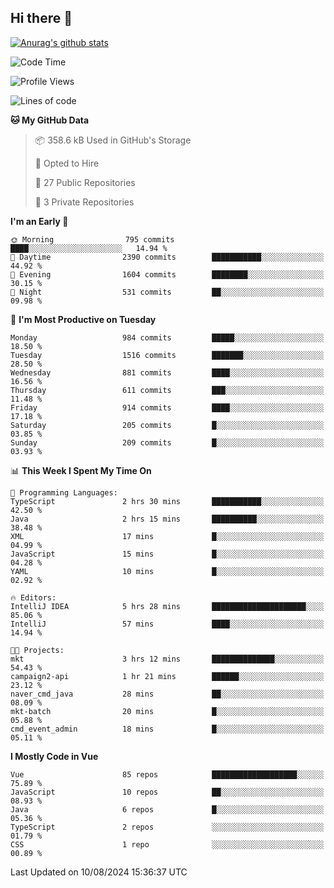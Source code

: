 ## Hi there 👋

[![Anurag's github stats](https://github-readme-stats.vercel.app/api?username=Songwonseok)](https://github.com/anuraghazra/github-readme-stats)



<!--START_SECTION:waka-->
![Code Time](http://img.shields.io/badge/Code%20Time-2%2C969%20hrs%2025%20mins-blue)

![Profile Views](http://img.shields.io/badge/Profile%20Views-0-blue)

![Lines of code](https://img.shields.io/badge/From%20Hello%20World%20I%27ve%20Written-34.8%20million%20lines%20of%20code-blue)

**🐱 My GitHub Data** 

> 📦 358.6 kB Used in GitHub's Storage 
 > 
> 💼 Opted to Hire
 > 
> 📜 27 Public Repositories 
 > 
> 🔑 3 Private Repositories 
 > 
**I'm an Early 🐤** 

```text
🌞 Morning                795 commits         ████░░░░░░░░░░░░░░░░░░░░░   14.94 % 
🌆 Daytime                2390 commits        ███████████░░░░░░░░░░░░░░   44.92 % 
🌃 Evening                1604 commits        ████████░░░░░░░░░░░░░░░░░   30.15 % 
🌙 Night                  531 commits         ██░░░░░░░░░░░░░░░░░░░░░░░   09.98 % 
```
📅 **I'm Most Productive on Tuesday** 

```text
Monday                   984 commits         █████░░░░░░░░░░░░░░░░░░░░   18.50 % 
Tuesday                  1516 commits        ███████░░░░░░░░░░░░░░░░░░   28.50 % 
Wednesday                881 commits         ████░░░░░░░░░░░░░░░░░░░░░   16.56 % 
Thursday                 611 commits         ███░░░░░░░░░░░░░░░░░░░░░░   11.48 % 
Friday                   914 commits         ████░░░░░░░░░░░░░░░░░░░░░   17.18 % 
Saturday                 205 commits         █░░░░░░░░░░░░░░░░░░░░░░░░   03.85 % 
Sunday                   209 commits         █░░░░░░░░░░░░░░░░░░░░░░░░   03.93 % 
```


📊 **This Week I Spent My Time On** 

```text
💬 Programming Languages: 
TypeScript               2 hrs 30 mins       ███████████░░░░░░░░░░░░░░   42.50 % 
Java                     2 hrs 15 mins       ██████████░░░░░░░░░░░░░░░   38.48 % 
XML                      17 mins             █░░░░░░░░░░░░░░░░░░░░░░░░   04.99 % 
JavaScript               15 mins             █░░░░░░░░░░░░░░░░░░░░░░░░   04.28 % 
YAML                     10 mins             █░░░░░░░░░░░░░░░░░░░░░░░░   02.92 % 

🔥 Editors: 
IntelliJ IDEA            5 hrs 28 mins       █████████████████████░░░░   85.06 % 
IntelliJ                 57 mins             ████░░░░░░░░░░░░░░░░░░░░░   14.94 % 

🐱‍💻 Projects: 
mkt                      3 hrs 12 mins       ██████████████░░░░░░░░░░░   54.43 % 
campaign2-api            1 hr 21 mins        ██████░░░░░░░░░░░░░░░░░░░   23.12 % 
naver_cmd_java           28 mins             ██░░░░░░░░░░░░░░░░░░░░░░░   08.09 % 
mkt-batch                20 mins             █░░░░░░░░░░░░░░░░░░░░░░░░   05.88 % 
cmd_event_admin          18 mins             █░░░░░░░░░░░░░░░░░░░░░░░░   05.11 % 
```

**I Mostly Code in Vue** 

```text
Vue                      85 repos            ███████████████████░░░░░░   75.89 % 
JavaScript               10 repos            ██░░░░░░░░░░░░░░░░░░░░░░░   08.93 % 
Java                     6 repos             █░░░░░░░░░░░░░░░░░░░░░░░░   05.36 % 
TypeScript               2 repos             ░░░░░░░░░░░░░░░░░░░░░░░░░   01.79 % 
CSS                      1 repo              ░░░░░░░░░░░░░░░░░░░░░░░░░   00.89 % 
```




 Last Updated on 10/08/2024 15:36:37 UTC
<!--END_SECTION:waka-->
